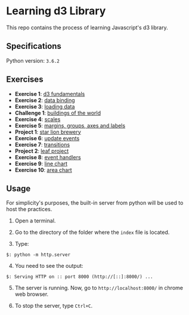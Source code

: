 # Learning d3 Library

This repo contains the process of learning Javascript's d3 library. <br />

## Specifications

Python version: `3.6.2` <br />

## Exercises

- **Exercise 1**: [d3 fundamentals](https://github.com/the-other-mariana/d3-library-learning/tree/master/d3-fundamentals)
- **Exercise 2**: [data binding](https://github.com/the-other-mariana/d3-library-learning/tree/master/data-binding)
- **Exercise 3**: [loading data](https://github.com/the-other-mariana/d3-library-learning/tree/master/loading-data)
- **Challenge 1**: [buildings of the world](https://github.com/the-other-mariana/d3-library-learning/tree/master/challenge-1)
- **Exercise 4**: [scales](https://github.com/the-other-mariana/d3-library-learning/tree/master/scales)
- **Exercise 5**: [margins, groups, axes and labels](https://github.com/the-other-mariana/d3-library-learning/tree/master/margins)
- **Project 1**: [star lion brewery](https://github.com/the-other-mariana/d3-library-learning/tree/master/p1-brewery)
- **Exercise 6**: [update events](https://github.com/the-other-mariana/d3-library-learning/tree/master/update-events)
- **Exercise 7**: [transitions](https://github.com/the-other-mariana/d3-library-learning/tree/master/transitions)
- **Project 2**: [leaf project](https://github.com/the-other-mariana/d3-library-learning/tree/master/p2-leaf-project)
- **Exercise 8**: [event handlers](https://github.com/the-other-mariana/d3-library-learning/tree/master/event-handlers)
- **Exercise 9**: [line chart](https://github.com/the-other-mariana/d3-library-learning/tree/master/line-chart)
- **Exercise 10**: [area chart](https://github.com/the-other-mariana/d3-library-learning/tree/master/area-chart)


## Usage

For simplicity's purposes, the built-in server from python will be used to host the practices. <br />

1. Open a terminal. <br />

2. Go to the directory of the folder where the `index` file is located. <br />

3. Type: <br/>
```
$: python -m http.server
```
4. You need to see the output: <br />
```
$: Serving HTTP on :: port 8000 (http://[::]:8000/) ...
```
5. The server is running. Now, go to `http://localhost:8000/` in chrome web browser. <br/>

6. To stop the server, type `Ctrl+C`.